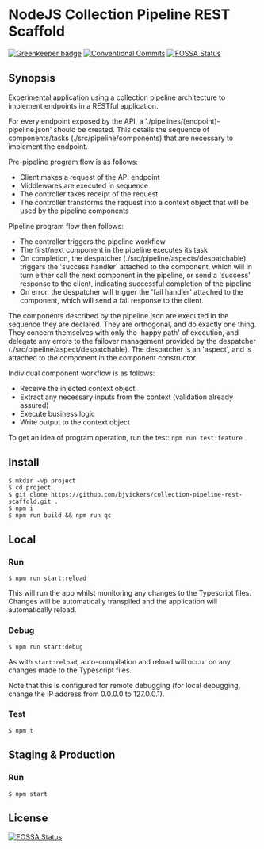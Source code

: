 # NodeJS Collection Pipeline REST Scaffold
[![Greenkeeper badge](https://badges.greenkeeper.io/bjvickers/collection-pipeline-rest-scaffold.svg)](https://greenkeeper.io/)
[![Conventional Commits](https://img.shields.io/badge/Conventional%20Commits-1.0.0-yellow.svg)](https://conventionalcommits.org)
[![FOSSA Status](https://app.fossa.io/api/projects/git%2Bgithub.com%2Fbjvickers%2Fcollection-pipeline-rest-scaffold.svg?type=shield)](https://app.fossa.io/projects/git%2Bgithub.com%2Fbjvickers%2Fcollection-pipeline-rest-scaffold?ref=badge_shield)

## Synopsis
Experimental application using a collection pipeline architecture to implement
endpoints in a RESTful application.

For every endpoint exposed by the API, a './pipelines/(endpoint)-pipeline.json'
should be created. This details the sequence of components/tasks (./src/pipeline/components)
that are necessary to implement the endpoint.

Pre-pipeline program flow is as follows:
* Client makes a request of the API endpoint
* Middlewares are executed in sequence
* The controller takes receipt of the request
* The controller transforms the request into a context object that will be
used by the pipeline components

Pipeline program flow then follows:
* The controller triggers the pipeline workflow
* The first/next component in the pipeline executes its task
* On completion, the despatcher (./src/pipeline/aspects/despatchable) triggers
the 'success handler' attached to the component, which will in turn
either call the next component in the pipeline, or send a 'success' response
to the client, indicating successful completion of the pipeline
* On error, the despatcher will trigger the 'fail handler' attached
to the component, which will send a fail response to the client.

The components described by the pipeline.json are executed in the sequence
they are declared. They are orthogonal, and do exactly one thing. 
They concern themselves with only the 'happy path' of execution, and 
delegate any errors to the failover management provided by the despatcher
(./src/pipeline/aspect/despatchable). The despatcher is an 'aspect', and is attached
to the component in the component constructor.

Individual component workflow is as follows:
* Receive the injected context object
* Extract any necessary inputs from the context (validation already assured)
* Execute business logic
* Write output to the context object

To get an idea of program operation, run the test: `npm run test:feature`


## Install
```
$ mkdir -vp project  
$ cd project  
$ git clone https://github.com/bjvickers/collection-pipeline-rest-scaffold.git .  
$ npm i  
$ npm run build && npm run qc  
```

## Local
### Run
```
$ npm run start:reload  
```
This will run the app whilst monitoring any changes to the Typescript files.
Changes will be automatically transpiled and the application will automatically reload.

### Debug
```
$ npm run start:debug  
```
As with `start:reload`, auto-compilation and reload will occur on any changes
made to the Typescript files.

Note that this is configured for remote debugging (for local debugging,
change the IP address from 0.0.0.0 to 127.0.0.1).

### Test
```
$ npm t  
```


## Staging & Production
### Run
```
$ npm start   
```


## License
[![FOSSA Status](https://app.fossa.io/api/projects/git%2Bgithub.com%2Fbjvickers%2Fcollection-pipeline-rest-scaffold.svg?type=large)](https://app.fossa.io/projects/git%2Bgithub.com%2Fbjvickers%2Fcollection-pipeline-rest-scaffold?ref=badge_large)